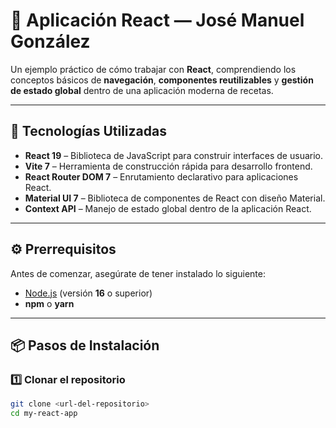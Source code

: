 # 🚀 Aplicación React — José Manuel González

Un ejemplo práctico de cómo trabajar con **React**, comprendiendo los conceptos básicos de **navegación**, **componentes reutilizables** y **gestión de estado global** dentro de una aplicación moderna de recetas.

---

## 🧩 Tecnologías Utilizadas

- **React 19** – Biblioteca de JavaScript para construir interfaces de usuario.  
- **Vite 7** – Herramienta de construcción rápida para desarrollo frontend.  
- **React Router DOM 7** – Enrutamiento declarativo para aplicaciones React.  
- **Material UI 7** – Biblioteca de componentes de React con diseño Material.  
- **Context API** – Manejo de estado global dentro de la aplicación React.

---

## ⚙️ Prerrequisitos

Antes de comenzar, asegúrate de tener instalado lo siguiente:

- [Node.js](https://nodejs.org/) (versión **16** o superior)  
- **npm** o **yarn**

---

## 📦 Pasos de Instalación

### 1️⃣ Clonar el repositorio
```bash
git clone <url-del-repositorio>
cd my-react-app

